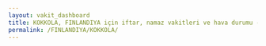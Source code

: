 ```yaml
---
layout: vakit_dashboard
title: KOKKOLA, FINLANDIYA için iftar, namaz vakitleri ve hava durumu - ilçe/eyalet seç
permalink: /FINLANDIYA/KOKKOLA/
---
```


<script type="text/javascript">
  var GLOBAL_COUNTRY = 'FINLANDIYA';
  var GLOBAL_CITY = 'KOKKOLA';
  var GLOBAL_STATE = '';
  var lat = 72;
  var lon = 21;
</script>
